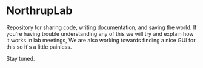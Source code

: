 # NorthrupLab
Repository for sharing code, writing documentation, and saving the world.
If you're having trouble understanding any of this we will try and explain how it works in lab meetings,
We are also working towards finding a nice GUI for this so it's a little painless.

Stay tuned.
